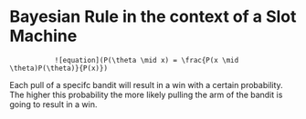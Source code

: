 # Bayesian Rule in the context of a Slot Machine

               ![equation](P(\theta \mid x) = \frac{P(x \mid \theta)P(\theta)}{P(x)})
               

Each pull of a specifc bandit will result in a win with a certain probability. The higher this probability the more likely pulling the arm of the bandit is going to result in a win.
